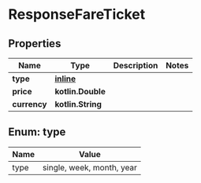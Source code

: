 
# ResponseFareTicket

## Properties
Name | Type | Description | Notes
------------ | ------------- | ------------- | -------------
**type** | [**inline**](#TypeEnum) |  | 
**price** | **kotlin.Double** |  | 
**currency** | **kotlin.String** |  | 


<a name="TypeEnum"></a>
## Enum: type
Name | Value
---- | -----
type | single, week, month, year



